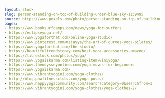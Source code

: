 ```yaml
---
layout: stock
slug: person-standing-on-top-of-building-under-blue-sky-1139495
source: https://www.pexels.com/photo/person-standing-on-top-of-building-under-blue-sky-1139495/
pages:
- https://www.booksurfcamps.com/news/yoga-for-surfers
- https://eclipseyoga.net/
- https://www.yogaforthat.com/online-yoga-studio/
- https://www.pinterest.com/msjayye/the-art-of-curves-yoga-pilates/
- https://www.yogaforthat.com/the-studio/
- https://beautifultrendstoday.com/best-yoga-accessories-amazon/
- https://librestock.com/photos/yoga/
- https://www.yogaiskarma.com/listing-item/viniyoga/
- https://www.theodysseyonline.com/yoga-moves-for-beginners
- https://www.yogaiskarma.com/
- https://www.vibrantyogini.com/yoga-clothes/
- http://blog.pnwfitnessclubs.com/yoga-poses/
- https://www.happyyogacommunity.com/search?category=0&searchfrom=3
- https://www.vibrantyogini.com/yoga-clothes/yoga-clothes-2/
---
```

